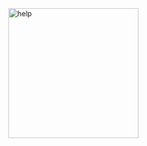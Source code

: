 
<img width="259" alt="help" src="https://github.com/Gupta-Aniket/qr-generator/assets/36611000/4f1698b3-77f5-4ad9-b812-8fb1c823fdfd">
